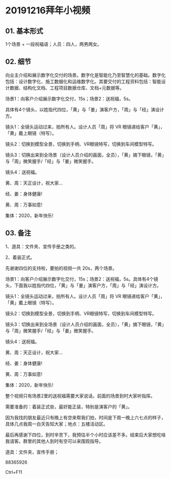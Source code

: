 # 20191216拜年小视频

## 01. 基本形式

1个场景 + 一段祝福语；人员：四人，两男两女。

## 02. 细节

向业主介绍和展示数字化交付的场景。数字化是智能化乃至智慧化的基础。数字化包括：设计数字化、施工数据化和运维数字化。其要交付的工程资料包括：智能设计数据、结构化文档、工程项目数据仓库、文档+元数据等。

场景1：向客户介绍展示数字化交付，15s；场景2：送祝福，5s。

具体有4个镜头，以姓指代四位，「黄」与「姜」演客户方，「周」与「经」演设计方。

镜头1：全镜头运动过来，拍所有人。设计人员「周」将 VR 眼镜递给客户「黄」，「黄」戴上眼镜（特写）。

镜头2：切换到模型全景，切换到手柄、VR眼镜特写，切换到车间模型特写。

镜头3：切换出来到全场景（设计人员介绍的画面，全员），「黄」摘下眼镜，「黄」与「周」微笑握手/「经」与「姜」微笑握手。

镜头4：送祝福。

黄、周：天正设计，祝大家...

经、姜：身体健康! 

黄、周：万事如意! 

集体：2020，新年快乐!

## 03. 备注

1、道具：文件夹、宣传手册之类的。

2、着装正式。

先谢谢四位的支持啦，要拍的视频一共 20s，两个场景。

场景1：向客户介绍展示数字化交付，15s；场景2：送祝福，5s。具体有4个镜头，下面我以姓指代四位，「黄」与「姜」演客户方，「周」与「经」演设计方。

镜头1：全镜头运动过来，拍所有人。设计人员「周」将 VR 眼镜递给客户「黄」，「黄」戴上眼镜（特写）。

镜头2：切换到模型全景，切换到手柄、VR眼镜特写，切换到车间模型特写。

镜头3：切换出来到全场景（设计人员介绍的画面，全员），「黄」摘下眼镜，「黄」与「周」微笑握手/「经」与「姜」微笑握手。

镜头4：送祝福。

黄、周：天正设计，祝大家...

经、姜：身体健康! 

黄、周：万事如意! 

集体：2020，新年快乐!

整个视频只有场景2里的送祝福需要大家说话，前面的场景到时大家听指挥。

需要准备的：着装正式些，最好能正装，特别是演客户的「黄」。

因为我找的朋友最近只有晚上有空来帮我们拍，时间是下周一晚上六七点的样子，具体几点我周一白天告知大家；地点：五楼活动区。

最后再感谢下四位，到时辛苦下，我预估半个小时应该差不多。结束后大家想吃啥我请客。群里的其他人到时有空可以来围观指导。

道具：文件夹，宣传手册；

88365926

Ctrl+F11